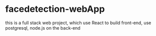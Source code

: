 # facedetection-webApp
this is a full stack web project, which use React to build front-end, use postgresql, node.js on the back-end
